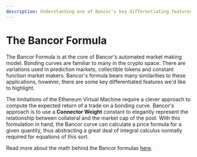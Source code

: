 ```yaml
---
description: Understanding one of Bancor's key differentiating features
---
```


# The Bancor Formula

The Bancor Formula is at the core of Bancor's automated market making model. Bonding curves are familiar to many in the crypto space. There are variations used in prediction markets, collectible tokens and constant function market makers. Bancor's formula bears many similarities to these applications, however, there are some key differentiated features we'd like to highlight.

The limitations of the Ethereum Virtual Machine require a clever approach to compute the expected return of a trade on a bonding curve. Bancor's approach is to use a **Connector Weight** constant to elegantly represent the relationship between collateral and the market cap of the pool. With this formulation in hand, the Bancor curve can calculate a price formula for a given quantity, thus abstracting a great deal of integral calculus normally required for equations of this sort. 

Read more about the math behind the Bancor formulas [here](https://drive.google.com/file/d/0B3HPNP-GDn7aRkVaV3dkVl9NS2M/view).

  

